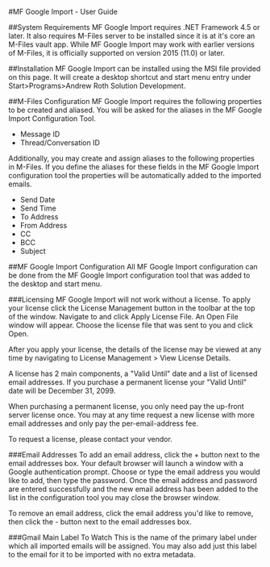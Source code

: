 #MF Google Import - User Guide

##System Requirements
MF Google Import requires .NET Framework 4.5 or later. It also requires M-Files server to be installed since it is at it's core an M-Files vault app. While MF Google Import may work with earlier versions of M-Files, it is officially supported on version 2015 (11.0) or later.

##Installation
MF Google Import can be installed using the MSI file provided on this page. It will create a desktop shortcut and start menu entry under Start>Programs>Andrew Roth Solution Development.

##M-Files Configuration
MF Google Import requires the following properties to be created and aliased. You will be asked for the aliases in the MF Google Import Configuration Tool.
* Message ID
* Thread/Conversation ID

Additionally, you may create and assign aliases to the following properties in M-Files. If you define the aliases for these fields in the MF Google Import configuration tool the properties will be automatically added to the imported emails.
* Send Date
* Send Time
* To Address
* From Address
* CC
* BCC
* Subject

##MF Google Import Configuration
All MF Google Import configuration can be done from the MF Google Import configuration tool that was added to the desktop and start menu.

###Licensing
MF Google Import will not work without a license. To apply your license click the License Management button in the toolbar at the top of the window. Navigate to and click Apply License File. An Open File window will appear. Choose the license file that was sent to you and click Open.

After you apply your license, the details of the license may be viewed at any time by navigating to License Management > View License Details.

A license has 2 main components, a "Valid Until" date and a list of licensed email addresses. If you purchase a permanent license your "Valid Until" date will be December 31, 2099.

When purchasing a permanent license, you only need pay the up-front server license once. You may at any time request a new license with more email addresses and only pay the per-email-address fee.

To request a license, please contact your vendor.

###Email Addresses
To add an email address, click the + button next to the email addresses box. Your default browser will launch a window with a Google authentication prompt. Choose or type the email address you would like to add, then type the password. Once the email address and password are entered successfully and the new email address has been added to the list in the configuration tool you may close the browser window.

To remove an email address, click the email address you'd like to remove, then click the - button next to the email addresses box.

###Gmail Main Label To Watch
This is the name of the primary label under which all imported emails will be assigned. You may also add just this label to the email for it to be imported with no extra metadata.